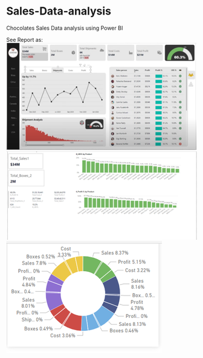 # Sales-Data-analysis
Chocolates Sales Data analysis using Power BI

See Report as:
![Portfolio dashboard](Sales_Report_Final_08122024.PNG)
![Graphs](Sales_Report_1_08122024.PNG)
![Tooltip added to Line chart](Tooltip_Added_08122024.PNG)



